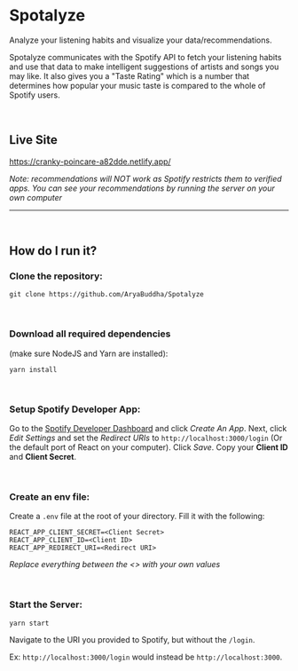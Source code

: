 # Spotalyze

Analyze your listening habits and visualize your data/recommendations.

Spotalyze communicates with the Spotify API to fetch your listening habits and use that data to make intelligent suggestions of artists and songs you may like. It also gives you a "Taste Rating" which is a number that determines how popular your music taste is compared to the whole of Spotify users.

&nbsp;

## Live Site

https://cranky-poincare-a82dde.netlify.app/

_Note: recommendations will NOT work as Spotify restricts them to verified apps. You can see your recommendations by running the server on your own computer_

---

&nbsp;

## How do I run it?

### Clone the repository:

```
git clone https://github.com/AryaBuddha/Spotalyze
```

&nbsp;

### Download all required dependencies

(make sure NodeJS and Yarn are installed):

```
yarn install
```

&nbsp;

### Setup Spotify Developer App:

Go to the [Spotify Developer Dashboard](https://developer.spotify.com/dashboard/applications) and click _Create An App_. Next, click _Edit Settings_ and set the _Redirect URIs_ to `http://localhost:3000/login` (Or the default port of React on your computer). Click _Save_. Copy your **Client ID** and **Client Secret**.

&nbsp;

### Create an env file:

Create a `.env` file at the root of your directory. Fill it with the following:

```
REACT_APP_CLIENT_SECRET=<Client Secret>
REACT_APP_CLIENT_ID=<Client ID>
REACT_APP_REDIRECT_URI=<Redirect URI>
```

_Replace everything between the <> with your own values_

&nbsp;

### Start the Server:

```
yarn start
```

Navigate to the URI you provided to Spotify, but without the `/login`.

Ex: `http://localhost:3000/login` would instead be `http://localhost:3000`.

